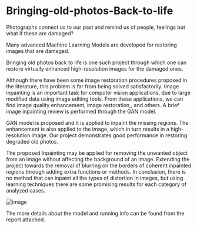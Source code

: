 # Bringing-old-photos-Back-to-life

Photographs connect us to our past and remind us of people, feelings but what if these are damaged? 

Many advanced Machine Learning Models are developed for restoring images that are damaged.

Bringing old photos back to life is one such project through which one can restore virtually enhanced high-resolution images for the damaged ones.

Although there have been some image restoration procedures proposed in the literature, this problem is far from being solved satisfactorily. Image inpainting is an important task for computer vision applications, due to large modified data using image editing tools. From these applications, we can find image quality enhancement, image restoration,, and others. A brief image inpainting review is performed through the GAN model.

GAN model is proposed and it is applied to inpaint the missing regions. The enhancement is also applied to the image, which in turn results in a high-resolution image. Our project demonstrates good performance in restoring degraded old photos.

The proposed Inpainting may be applied for removing the unwanted object from an image without affecting the background of an image. Extending the project towards the removal of blurring on the borders of coherent inpainted regions through adding extra functions or methods. In conclusion, there is no method that can inpaint all the types of distortion in images, but using learning techniques there are some promising results for each category of analyzed cases.

![image](https://user-images.githubusercontent.com/86602285/148025918-3c53f92c-cf3d-4e40-b87c-2958348ccfeb.png)

The more details about the model and running info can be found from the report attached.
